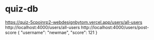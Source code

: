 # quiz-db

https://quiz-5cpoinrp2-webdesignbytom.vercel.app/users/all-users
http://localhost:4000/users/all-users
http://localhost:4000/users/post-score
{
	"username": "newmae",
	"score": 121
}